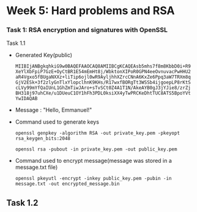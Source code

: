 # Week 5: Hard problems and RSA

### Task 1: RSA encryption and signatures with OpenSSL

Task 1.1
- Generated Key(public)

  `MIIBIjANBgkqhkiG9w0BAQEFAAOCAQ8AMIIBCgKCAQEAsb5mhs7f8m8KbbD0i+R9
XeYlXbFpiP7GzE+OyCtBR1E54mEmHt8j/WbktonXIPoR0GPN4eeOvnuvacPwHHU2
aR4Vgxo5fBUgaNXXz+liTip6ojl0wR9AyljhhXZrcCNnA6KxZe6Ppq3aW7TRXm8q
GjV2ESk+3f2zlyGnTlxYlopclhnK9KHs/R17wxfBORgTt3WSSb4ijgoepLP8rKtS
cLVy99mYfQaIUnL1GhZmTiwJAro+sTvSCt0Z4A1T1N/AkeAYB0gJ3jYJie8/zrZj
BH318j97uhCXe/u1DUeuC1OY1hFh3PDL0ksiXX4yTwPRCKeDhtTUC8ATS5BpoYVt
YwIDAQAB`

- Message : "Hello, Emmanuel!"
- Command used to generate keys
  
  `openssl genpkey -algorithm RSA -out private_key.pem -pkeyopt rsa_keygen_bits:2048`
  
  `openssl rsa -pubout -in private_key.pem -out public_key.pem`
- Command used to encrypt message(message was stored in a message.txt file)

  `openssl pkeyutl -encrypt -inkey public_key.pem -pubin -in message.txt -out encrypted_message.bin`

Task 1.2
- 
